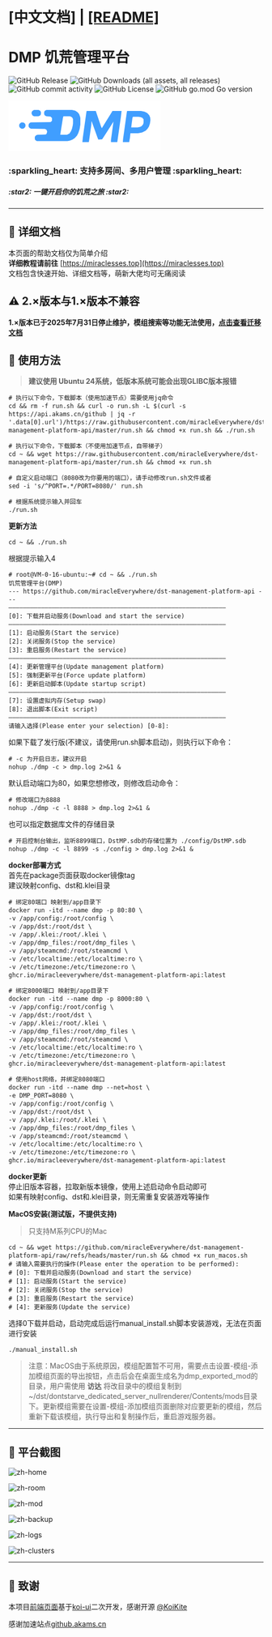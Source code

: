 # [中文文档] | [[README]](docs/README_EN.md)

# DMP 饥荒管理平台
![GitHub Release](https://img.shields.io/github/v/release/miracleEverywhere/dst-management-platform-api)
![GitHub Downloads (all assets, all releases)](https://img.shields.io/github/downloads/miracleEverywhere/dst-management-platform-api/total)
![GitHub commit activity](https://img.shields.io/github/commit-activity/t/miracleEverywhere/dst-management-platform-api)
![GitHub License](https://img.shields.io/github/license/miracleEverywhere/dst-management-platform-api)
![GitHub go.mod Go version](https://img.shields.io/github/go-mod/go-version/miracleEverywhere/dst-management-platform-api)
<div>
    <img src="docs/images/logo.svg" height="100" alt="DMP"/>
    <h3>:sparkling_heart: 支持多房间、多用户管理 :sparkling_heart:</h3>
    <h5>:star2: 一键开启你的饥荒之旅 :star2:</h5>
</div>


---

## :strawberry: 详细文档
本页面的帮助文档仅为简单介绍  
**详细教程请前往** [https://miraclesses.top](https://miraclesses.top)  
文档包含快速开始、详细文档等，萌新大佬均可无痛阅读  

## :warning: 2.×版本与1.×版本不兼容
**1.×版本已于2025年7月31日停止维护，模组搜索等功能无法使用，[点击查看迁移文档](docs/README_migration_zh.md)**

## :watermelon: 使用方法
>**建议使用 Ubuntu 24系统，低版本系统可能会出现GLIBC版本报错**  
```shell
# 执行以下命令，下载脚本（使用加速节点）需要使用jq命令
cd && rm -f run.sh && curl -o run.sh -L $(curl -s https://api.akams.cn/github | jq -r '.data[0].url')/https://raw.githubusercontent.com/miracleEverywhere/dst-management-platform-api/master/run.sh && chmod +x run.sh && ./run.sh
```
```shell
# 执行以下命令，下载脚本（不使用加速节点，自带梯子）
cd ~ && wget https://raw.githubusercontent.com/miracleEverywhere/dst-management-platform-api/master/run.sh && chmod +x run.sh
```
```shell
# 自定义启动端口（8080改为你要用的端口），请手动修改run.sh文件或者
sed -i 's/^PORT=.*/PORT=8080/' run.sh
```
```shell
# 根据系统提示输入并回车
./run.sh
```
**更新方法**
```shell
cd ~ && ./run.sh
```
根据提示输入4
```shell
# root@VM-0-16-ubuntu:~# cd ~ && ./run.sh
饥荒管理平台(DMP)
--- https://github.com/miracleEverywhere/dst-management-platform-api ---
————————————————————————————————————————————————————————————
[0]: 下载并启动服务(Download and start the service)
————————————————————————————————————————————————————————————
[1]: 启动服务(Start the service)
[2]: 关闭服务(Stop the service)
[3]: 重启服务(Restart the service)
————————————————————————————————————————————————————————————
[4]: 更新管理平台(Update management platform)
[5]: 强制更新平台(Force update platform)
[6]: 更新启动脚本(Update startup script)
————————————————————————————————————————————————————————————
[7]: 设置虚拟内存(Setup swap)
[8]: 退出脚本(Exit script)
————————————————————————————————————————————————————————————
请输入选择(Please enter your selection) [0-8]:
```
如果下载了发行版(不建议，请使用run.sh脚本启动)，则执行以下命令：
```shell
# -c 为开启日志，建议开启
nohup ./dmp -c > dmp.log 2>&1 &
```
默认启动端口为80，如果您想修改，则修改启动命令：
```shell
# 修改端口为8888
nohup ./dmp -c -l 8888 > dmp.log 2>&1 &
```
也可以指定数据库文件的存储目录  
```shell
# 开启控制台输出，监听8899端口，DstMP.sdb的存储位置为 ./config/DstMP.sdb
nohup ./dmp -c -l 8899 -s ./config > dmp.log 2>&1 &
```
**docker部署方式**  
首先在package页面获取docker镜像tag  
建议映射config、dst和.klei目录  

```shell
# 绑定80端口 映射到/app目录下
docker run -itd --name dmp -p 80:80 \
-v /app/config:/root/config \
-v /app/dst:/root/dst \
-v /app/.klei:/root/.klei \
-v /app/dmp_files:/root/dmp_files \
-v /app/steamcmd:/root/steamcmd \
-v /etc/localtime:/etc/localtime:ro \
-v /etc/timezone:/etc/timezone:ro \
ghcr.io/miracleeverywhere/dst-management-platform-api:latest
```
```shell
# 绑定8000端口 映射到/app目录下
docker run -itd --name dmp -p 8000:80 \
-v /app/config:/root/config \
-v /app/dst:/root/dst \
-v /app/.klei:/root/.klei \
-v /app/dmp_files:/root/dmp_files \
-v /app/steamcmd:/root/steamcmd \
-v /etc/localtime:/etc/localtime:ro \
-v /etc/timezone:/etc/timezone:ro \
ghcr.io/miracleeverywhere/dst-management-platform-api:latest
```
```shell
# 使用host网络，并绑定8080端口
docker run -itd --name dmp --net=host \
-e DMP_PORT=8080 \
-v /app/config:/root/config \
-v /app/dst:/root/dst \
-v /app/.klei:/root/.klei \
-v /app/dmp_files:/root/dmp_files \
-v /app/steamcmd:/root/steamcmd \
-v /etc/localtime:/etc/localtime:ro \
-v /etc/timezone:/etc/timezone:ro \
ghcr.io/miracleeverywhere/dst-management-platform-api:latest
```
**docker更新**  
停止旧版本容器，拉取新版本镜像，使用上述启动命令启动即可  
如果有映射config、dst和.klei目录，则无需重复安装游戏等操作  

**MacOS安装(测试版，不提供支持)**  
> 只支持M系列CPU的Mac
```shell
cd ~ && wget https://github.com/miracleEverywhere/dst-management-platform-api/raw/refs/heads/master/run.sh && chmod +x run_macos.sh
# 请输入需要执行的操作(Please enter the operation to be performed): 
# [0]: 下载并启动服务(Download and start the service) 
# [1]: 启动服务(Start the service) 
# [2]: 关闭服务(Stop the service) 
# [3]: 重启服务(Restart the service) 
# [4]: 更新服务(Update the service) 
```
选择0下载并启动，启动完成后运行manual_install.sh脚本安装游戏，无法在页面进行安装
```shell
./manual_install.sh
```
>注意：MacOS由于系统原因，模组配置暂不可用，需要点击设置-模组-添加模组页面的导出按钮，点击后会在桌面生成名为dmp_exported_mod的目录，用户需使用 **访达** 将改目录中的模组复制到~/dst/dontstarve_dedicated_server_nullrenderer/Contents/mods目录下。更新模组需要在设置-模组-添加模组页面删除对应要更新的模组，然后重新下载该模组，执行导出和复制操作后，重启游戏服务器。

---

## :cherries: 平台截图
![zh-home](docs/images/zh-home.png)
  

![zh-room](docs/images/zh-room.png)
  

![zh-mod](docs/images/zh-mod.png)
  

![zh-backup](docs/images/zh-backup.png)


![zh-logs](docs/images/zh-logs.png)


![zh-clusters](docs/images/zh-clusters.png) 

---

##  :sparkling_heart: 致谢
本项目[前端页面](https://github.com/miracleEverywhere/dst-management-platform-web)基于[koi-ui](https://github.com/KoiKite/koi-ui)二次开发，感谢开源 [@KoiKite](https://github.com/KoiKite)  

感谢加速站点[github.akams.cn](https://github.akams.cn/) 